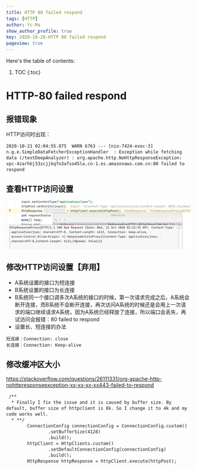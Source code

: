 ```yaml
---
title: HTTP 80 failed respond
tags: [HTTP]
author: Yc-Ma
show_author_profile: true
key: 2020-10-28-HTTP 80 failed respond
pageview: true
---
```


Here's the table of contents:
1. TOC
{:toc}

# HTTP-80 failed respond

## 报错现象
HTTP访问时出现：
```
2020-10-21 02:04:55.875  WARN 6763 --- [nio-7424-exec-3] n.g.e.SimpleDataFetcherExceptionHandler  : Exception while fetching data (/textDeepAnalyzer) : org.apache.http.NoHttpResponseException: vpc-4zarhbj33zcjjkqfo3afso45la.cn-1.es.amazonaws.com.cn:80 failed to respond
```

## 查看HTTP访问设置
![](https://raw.githubusercontent.com/crazyyanchao/blog/master/images/2020/10/2020-10-28-HTTP%2080%20failed%20respond/20201021102704595_17137.png)

## 修改HTTP访问设置【弃用】
- A系统设置的接口为短连接
- B系统设置的接口为长连接
- B系统同一个接口调多次A系统的接口的时候，第一次请求完成之后，A系统会断开连接，而B系统不会断开连接，再次访问A系统的时候还是会用上一次请求的端口继续请求A系统，因为A系统已经释放了连接，所以端口会丢失，再试访问会报错：80 failed to respond
- 设置长、短连接的办法
```
短连接：Connection: close
长连接：Connection: Keep-alive
```

## 修改缓冲区大小
https://stackoverflow.com/questions/26111331/org-apache-http-nohttpresponseexception-xx-xx-xx-xx443-failed-to-respond
```
 /**
  * Finally I fix the issue and it is caused by buffer size. By default, buffer size of httpclient is 8k. So I change it to 4k and my code works well.
  * **/
        ConnectionConfig connectionConfig = ConnectionConfig.custom()
                .setBufferSize(4128)
                .build();
        httpClient = HttpClients.custom()
                .setDefaultConnectionConfig(connectionConfig)
                .build();
        HttpResponse httpResponse = httpClient.execute(httpPost);
```

